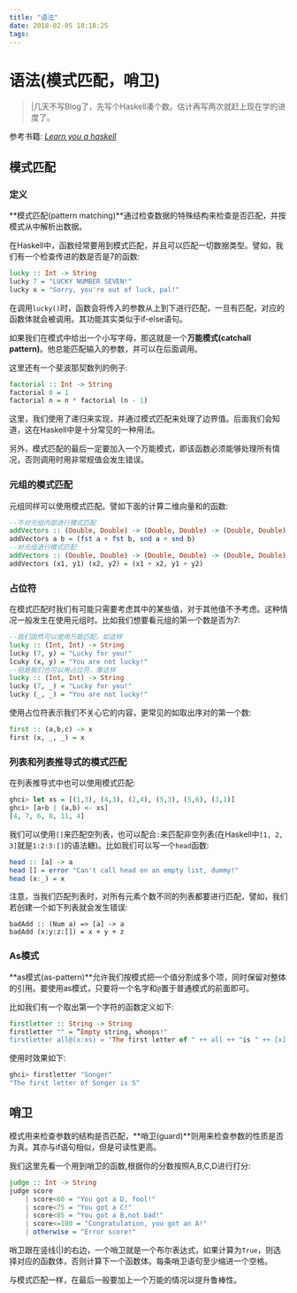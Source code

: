```yaml
---
title: "语法"
date: 2018-02-05 18:18:25
tags: 
---
```


# 语法(模式匹配，哨卫)

> |几天不写Blog了，先写个Haskell凑个数。估计再写两次就赶上现在学的进度了。

<!--more-->
参考书籍: [_Learn you a haskell_](http://learnyouahaskell.com/)

## 模式匹配
### 定义
**模式匹配(pattern matching)**通过检查数据的特殊结构来检查是否匹配，并按模式从中解析出数据。

在Haskell中，函数经常要用到模式匹配，并且可以匹配一切数据类型。譬如，我们有一个检查传进的数是否是7的函数:
```Haskell
lucky :: Int -> String
lucky 7 = "LUCKY NUMBER SEVEN!"
lucky x = "Sorry, you're out of luck, pal!"
```
在调用`lucky()`时，函数会将传入的参数从上到下进行匹配，一旦有匹配，对应的函数体就会被调用。其功能其实类似于if-else语句。

如果我们在模式中给出一个小写字母，那这就是一个**万能模式(catchall pattern)**。他总能匹配输入的参数，并可以在后面调用。

这里还有一个斐波那契数列的例子:
```Haskell
factorial :: Int -> String
factorial 0 = 1
factorial n = n * factorial (n - 1)
```

这里，我们使用了递归来实现，并通过模式匹配来处理了边界值。后面我们会知道，这在Haskell中是十分常见的一种用法。

另外，模式匹配的最后一定要加入一个万能模式，即该函数必须能够处理所有情况，否则调用时用非常规值会发生错误。

### 元组的模式匹配
元组同样可以使用模式匹配。譬如下面的计算二维向量和的函数:
```Haskell
--不对元组内部进行模式匹配
addVectors :: (Double, Double) -> (Double, Double) -> (Double, Double)
addVectors a b = (fst a + fst b, snd a + snd b)
--对元组进行模式匹配
addVectors :: (Double, Double) -> (Double, Double) -> (Double, Double)
addVectors (x1, y1) (x2, y2) = (x1 + x2, y1 + y2)
```

### 占位符
在模式匹配时我们有可能只需要考虑其中的某些值，对于其他值不予考虑。这种情况一般发生在使用元组时。比如我们想要看元组的第一个数是否为7:
```Haskell
--我们固然可以使用万能匹配，如这样
lucky :: (Int, Int) -> String
lucky (7, y) = "Lucky for you!"
lcuky (x, y) = "You are not lucky!"
--但是我们也可以用占位符，像这样
lucky :: (Int, Int) -> String
lucky (7, _) = "Lucky for you!"
lucky (_, _) = "You are not lucky!"
```
使用占位符表示我们不关心它的内容，更常见的如取出序对的第一个数:
```Haskell
first :: (a,b,c) -> x
first (x, _, _) = x
```

### 列表和列表推导式的模式匹配

在列表推导式中也可以使用模式匹配:
```Haskell
ghci> let xs = [(1,3), (4,3), (2,4), (5,3), (5,6), (3,1)]
ghci> [a+b | (a,b) <- xs]
[4, 7, 6, 8, 11, 4]
```
我们可以使用`[]`来匹配空列表，也可以配合`:`来匹配非空列表(在Haskell中`[1, 2, 3]`就是`1:2:3:[]`的语法糖)。比如我们可以写一个`head`函数:
```Haskell
head :: [a] -> a
head [] = error "Can't call head on an empty list, dummy!"
head (x:_) = x
```
注意，当我们匹配列表时，对所有元素个数不同的列表都要进行匹配，譬如，我们若创建一个如下列表就会发生错误:
```
badAdd :: (Num a) => [a] -> a
badAdd (x:y:z:[]) = x + y + z
```

### As模式
**as模式(as-pattern)**允许我们按模式把一个值分割成多个项，同时保留对整体的引用。要使用as模式，只要将一个名字和`@`置于普通模式的前面即可。

比如我们有一个取出第一个字符的函数定义如下:
```Haskell
firstletter :: String -> String
firstletter "" = ”Empty string, whoops!"
firstletter all@(x:xs) = "The first letter of " ++ all ++ "is " ++ [x]
```
使用时效果如下:
```Haskell
ghci> firstletter "Songer"
"The first letter of Songer is S"
```

## 哨卫
模式用来检查参数的结构是否匹配，**哨卫(guard)**则用来检查参数的性质是否为真。其亦与if语句相似，但是可读性更高。

我们这里先看一个用到哨卫的函数,根据你的分数按照A,B,C,D进行打分:
```Haskell
judge :: Int -> String
judge score
	| score<60 = "You got a D, fool!"
    | score<75 = "You got a C!"
    | score<85 = "You got a B,not bad!"
    | score<=100 = "Congratulation, you got an A!"
    | otherwise = "Error score!"
```

哨卫跟在竖线(|)的右边，一个哨卫就是一个布尔表达式，如果计算为`True`，则选择对应的函数体，否则计算下一个函数体。每条哨卫语句至少缩进一个空格。

与模式匹配一样，在最后一般要加上一个万能的情况以提升鲁棒性。